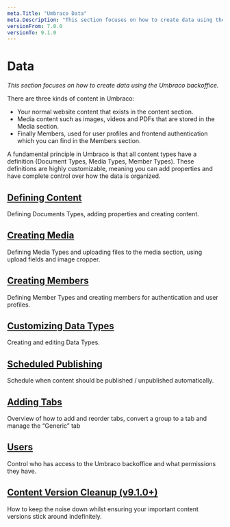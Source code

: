 ```yaml
---
meta.Title: "Umbraco Data"
meta.Description: "This section focuses on how to create data using the Umbraco backoffice"
versionFrom: 7.0.0
versionTo: 9.1.0
---
```


# Data
*This section focuses on how to create data using the Umbraco backoffice.*

There are three kinds of content in Umbraco:
- Your normal website content that exists in the content section. 
- Media content such as images, videos and PDFs that are stored in the Media section. 
- Finally Members, used for user profiles and frontend authentication which you can find in the Members section.

A fundamental principle in Umbraco is that all content types have a definition (Document Types, Media Types, Member Types). These definitions are highly customizable, meaning you can add properties and have complete control over how the data is organized.

## [Defining Content](Defining-content)
Defining Documents Types, adding properties and creating content.

## [Creating Media](Creating-Media)
Defining Media Types and uploading files to the media section, using upload fields and image cropper.

## [Creating Members](Members/)
Defining Member Types and creating members for authentication and user profiles.

## [Customizing Data Types](Data-Types/)
Creating and editing Data Types.

## [Scheduled Publishing](Scheduled-Publishing/)
Schedule when content should be published / unpublished automatically.

## [Adding Tabs](Adding-Tabs/)
Overview of how to add and reorder tabs, convert a group to a tab and manage the “Generic” tab

## [Users](Users/)
Control who has access to the Umbraco backoffice and what permissions they have.

## [Content Version Cleanup (v9.1.0+)](Content-Version-Cleanup/)
How to keep the noise down whilst ensuring your important content versions stick around indefinitely.